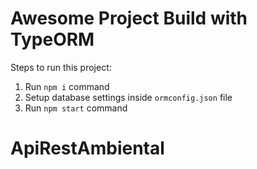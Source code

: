 # Awesome Project Build with TypeORM
        
Steps to run this project:

1. Run `npm i` command
2. Setup database settings inside `ormconfig.json` file
3. Run `npm start` command
# ApiRestAmbiental
